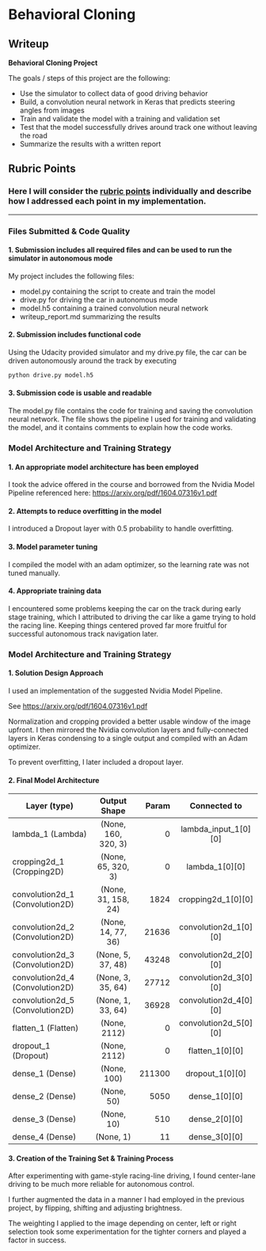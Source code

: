 # **Behavioral Cloning** 

## Writeup

**Behavioral Cloning Project**

The goals / steps of this project are the following:
* Use the simulator to collect data of good driving behavior
* Build, a convolution neural network in Keras that predicts steering angles from images
* Train and validate the model with a training and validation set
* Test that the model successfully drives around track one without leaving the road
* Summarize the results with a written report


## Rubric Points
### Here I will consider the [rubric points](https://review.udacity.com/#!/rubrics/432/view) individually and describe how I addressed each point in my implementation.  

---
### Files Submitted & Code Quality

#### 1. Submission includes all required files and can be used to run the simulator in autonomous mode

My project includes the following files:
* model.py containing the script to create and train the model
* drive.py for driving the car in autonomous mode
* model.h5 containing a trained convolution neural network 
* writeup_report.md summarizing the results


#### 2. Submission includes functional code
Using the Udacity provided simulator and my drive.py file, the car can be driven autonomously around the track by executing 
```sh
python drive.py model.h5
```


#### 3. Submission code is usable and readable

The model.py file contains the code for training and saving the convolution neural network. The file shows the pipeline I used for training and validating the model, and it contains comments to explain how the code works.


### Model Architecture and Training Strategy

#### 1. An appropriate model architecture has been employed

I took the advice offered in the course and borrowed from the
Nvidia Model Pipeline referenced here: https://arxiv.org/pdf/1604.07316v1.pdf


#### 2. Attempts to reduce overfitting in the model

I introduced a Dropout layer with 0.5 probability to handle overfitting.

#### 3. Model parameter tuning

I compiled the model with an adam optimizer, so the learning rate was not tuned manually.

#### 4. Appropriate training data

I encountered some problems keeping the car on the track during early stage training,
which I attributed to driving the car like a game trying to hold the racing line.
Keeping things centered proved far more fruitful for successful autonomous track navigation
later. 



### Model Architecture and Training Strategy

#### 1. Solution Design Approach

I used an implementation of the suggested Nvidia Model Pipeline.

See https://arxiv.org/pdf/1604.07316v1.pdf

Normalization and cropping provided a better usable window of the image upfront.
I then mirrored the Nvidia convolution layers and fully-connected layers in Keras
condensing to a single output and compiled with an Adam optimizer.

To prevent overfitting, I later included a dropout layer.


#### 2. Final Model Architecture


| Layer (type)                    | Output Shape        | Param  | Connected to          |
| ------------------------------- |:-------------------:| ------:|:---------------------:|
| lambda_1 (Lambda)               | (None, 160, 320, 3) | 0      | lambda_input_1[0][0]  |
| cropping2d_1 (Cropping2D)       | (None, 65, 320, 3)  | 0      | lambda_1[0][0]        |
| convolution2d_1 (Convolution2D) | (None, 31, 158, 24) | 1824   | cropping2d_1[0][0]    |
| convolution2d_2 (Convolution2D) | (None, 14, 77, 36)  | 21636  | convolution2d_1[0][0] |
| convolution2d_3 (Convolution2D) | (None, 5, 37, 48)   | 43248  | convolution2d_2[0][0] | 
| convolution2d_4 (Convolution2D) | (None, 3, 35, 64)   | 27712  | convolution2d_3[0][0] | 
| convolution2d_5 (Convolution2D) | (None, 1, 33, 64)   | 36928  | convolution2d_4[0][0] |
| flatten_1 (Flatten)             | (None, 2112)        | 0      | convolution2d_5[0][0] |
| dropout_1 (Dropout)             | (None, 2112)        | 0      | flatten_1[0][0]       |
| dense_1 (Dense)                 | (None, 100)         | 211300 | dropout_1[0][0]       |
| dense_2 (Dense)                 | (None, 50)          | 5050   | dense_1[0][0]         |
| dense_3 (Dense)                 | (None, 10)          | 510    | dense_2[0][0]         |
| dense_4 (Dense)                 | (None, 1)           | 11     | dense_3[0][0]         |  


#### 3. Creation of the Training Set & Training Process

After experimenting with game-style racing-line driving, I found
center-lane driving to be much more reliable for autonomous control.
 
I further augmented the data in a manner I had employed in the previous project,
by flipping, shifting and adjusting brightness.

The weighting I applied to the image depending on center, left or right selection
took some experimentation for the tighter corners and played a factor in success.